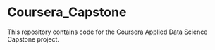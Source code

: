 # Coursera_Capstone
This repository contains code for the Coursera Applied Data Science Capstone project.
